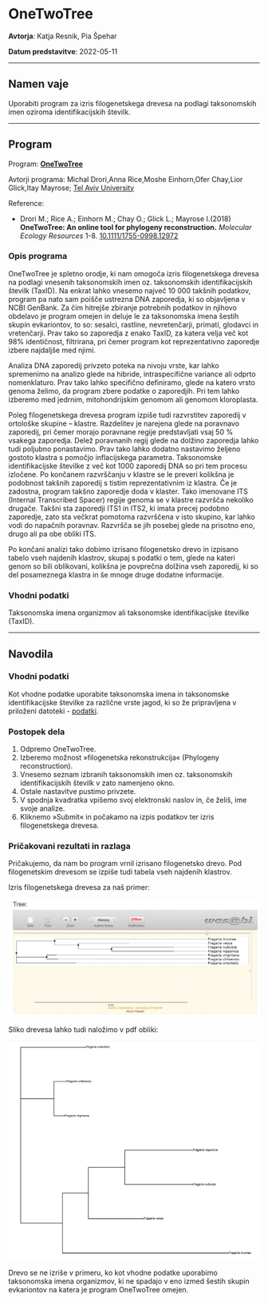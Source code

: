 # OneTwoTree

**Avtorja**: Katja Resnik, Pia Špehar

**Datum predstavitve**: 2022-05-11

---
## Namen vaje
Uporabiti program za izris filogenetskega drevesa na podlagi taksonomskih imen oziroma identifikacijskih številk.

---
## Program

Program: **[OneTwoTree](http://onetwotree.tau.ac.il/index.htm)**

Avtorji programa: Michal Drori,Anna Rice,Moshe Einhorn,Ofer Chay,Lior Glick,Itay Mayrose; [Tel Aviv University](https://english.tau.ac.il/)

Reference:
- Drori M.; Rice A.; Einhorn M.; Chay O.; Glick L.; Mayrose I.(2018) **OneTwoTree: An online tool for phylogeny reconstruction.** *Molecular Ecology Resources* 1-8. [10.1111/1755-0998.12972](https://doi.org/10.1111/1755-0998.12927)


### Opis programa

OneTwoTree je spletno orodje, ki nam omogoča izris filogenetskega drevesa na podlagi vnesenih taksonomskih imen oz. taksonomskih identifikacijskih številk (TaxID). Na enkrat lahko vnesemo največ 10 000 takšnih podatkov, program pa nato sam poišče ustrezna DNA zaporedja, ki so objavljena v NCBI GenBank. Za čim hitrejše zbiranje potrebnih podatkov in njihovo obdelavo je program omejen in deluje le za taksonomska imena šestih skupin evkariontov, to so: sesalci, rastline, nevretenčarji, primati, glodavci in vretenčarji. Prav tako so zaporedja z enako TaxID, za katera velja več kot 98% identičnost, filtrirana, pri čemer program kot reprezentativno zaporedje izbere najdaljše med njimi.

Analiza DNA zaporedij privzeto poteka na nivoju vrste, kar lahko spremenimo na analizo glede na hibride, intraspecifične variance ali odprto nomenklaturo. Prav tako lahko specifično definiramo, glede na katero vrsto genoma želimo, da program zbere podatke o zaporedjih. Pri tem lahko izberemo med jedrnim, mitohondrijskim genomom ali genomom kloroplasta.

Poleg filogenetskega drevesa program izpiše tudi razvrstitev zaporedij v ortološke skupine – klastre. Razdelitev je narejena glede na poravnavo zaporedij, pri čemer morajo poravnane regije predstavljati vsaj 50 % vsakega zaporedja. Delež poravnanih regij glede na dolžino zaporedja lahko tudi poljubno ponastavimo. Prav tako lahko dodatno nastavimo željeno gostoto klastra s pomočjo inflacijskega parametra. Taksonomske identifikacijske številke z več kot 1000 zaporedij DNA so pri tem procesu izločene. Po končanem razvrščanju v klastre se le preveri kolikšna je podobnost takšnih zaporedij s tistim reprezentativnim iz klastra. Če je zadostna, program takšno zaporedje doda v klaster. Tako imenovane ITS  (Internal Transcribed Spacer) regije genoma se v klastre razvršča nekoliko drugače. Takšni sta zaporedji ITS1 in ITS2, ki imata precej podobno zaporedje, zato sta večkrat pomotoma razvrščena v isto skupino, kar lahko vodi do napačnih poravnav. Razvršča se jih posebej glede na prisotno eno, drugo ali pa obe obliki ITS.

Po končani analizi tako dobimo izrisano filogenetsko drevo in izpisano tabelo vseh najdenih klastrov, skupaj s podatki o tem, glede na kateri genom so bili oblikovani, kolikšna je povprečna dolžina vseh zaporedij, ki so del posameznega klastra in še mnoge druge dodatne informacije.


### Vhodni podatki

Taksonomska imena organizmov ali taksonomske identifikacijske številke (TaxID).

---
## Navodila

### Vhodni podatki

Kot vhodne podatke uporabite taksonomska imena in taksonomske identifikacijske številke za različne vrste jagod, ki so že pripravljena v priloženi datoteki - [podatki](https://github.com/mpavsic/biokeminfo/blob/main/biokeminfo/seminar/Vhodni_podatki.txt).



### Postopek dela

1.	Odpremo OneTwoTree.
2.	Izberemo možnost »filogenetska rekonstrukcija« (Phylogeny reconstruction).
3.	Vnesemo seznam izbranih taksonomskih imen oz. taksonomskih identifikacijskih številk v zato namenjeno okno.
4.	Ostale nastavitve pustimo privzete.
5.	V spodnja kvadratka vpišemo svoj elektronski naslov in, če želiš, ime svoje analize.
6.	Kliknemo »Submit« in počakamo na izpis podatkov ter izris filogenetskega drevesa.


### Pričakovani rezultati in razlaga

Pričakujemo, da nam bo program vrnil izrisano filogenetsko drevo. Pod filogenetskim drevesom se izpiše tudi tabela vseh najdenih klastrov.

Izris filogenetskega drevesa za naš primer:

![Slika](s20-onetwotree-drevo.png)

Sliko drevesa lahko tudi naložimo v pdf obliki:

![Drevo.pdf](s20-onetwotree-izris_drevesa.png)

Drevo se ne izriše v primeru, ko kot vhodne podatke uporabimo taksonomska imena organizmov, ki ne spadajo v eno izmed šestih skupin evkariontov na katera je program OneTwoTree omejen.

